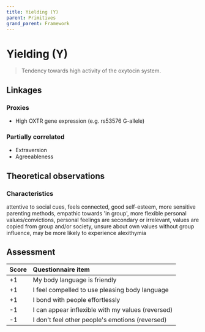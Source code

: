 ```yaml
---
title: Yielding (Y)
parent: Primitives
grand_parent: Framework
---
```


# Yielding (Y)

>Tendency towards high activity of the oxytocin system.

## Linkages

### Proxies

* High OXTR gene expression (e.g. rs53576 G-allele)

### Partially correlated

* Extraversion
* Agreeableness

## Theoretical observations

### Characteristics

attentive to social cues, feels connected, good self-esteem, more sensitive parenting methods, empathic towards 'in group', more flexible personal values/convictions, personal feelings are secondary or irrelevant, values are copied from group and/or society, unsure about own values without group influence, may be more likely to experience alexithymia

## Assessment

| Score | Questionnaire item |
| :-----| :--------- |
| +1    | My body language is friendly | 
| +1    | I feel compelled to use pleasing body language | 
| +1    | I bond with people effortlessly |
| -1    | I can appear inflexible with my values (reversed) |
| -1    | I don't feel other people's emotions (reversed) |